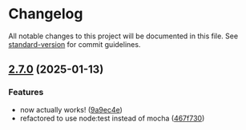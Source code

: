 # Changelog

All notable changes to this project will be documented in this file. See [standard-version](https://github.com/conventional-changelog/standard-version) for commit guidelines.

## [2.7.0](https://github.com/jackindisguise/mud-ext/compare/v2.6.0...v2.7.0) (2025-01-13)


### Features

* now actually works! ([9a9ec4e](https://github.com/jackindisguise/mud-ext/commit/9a9ec4e0bcea92006c9ef48211e208c1aa5e41eb))
* refactored to use node:test instead of mocha ([467f730](https://github.com/jackindisguise/mud-ext/commit/467f730a51b608ed1dc37954bb0f1810e8ef7010))
